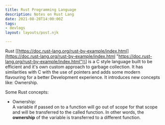 ```yaml
---
title: Rust Programming Language
description: Notes on Rust Lang
date: 2021-08-28T14:00:00Z
tags:
- devlogs
layout: layouts/post.njk

---
```

Rust \[[https://doc.rust-lang.org/rust-by-example/index.html](https://doc.rust-lang.org/rust-by-example/index.html "https://doc.rust-lang.org/rust-by-example/index.html")\] is a C style language built to be efficient and it's own custom approach to garbage collection. It has similarities with C with the use of pointers and adds some modern flavouring for a better Development experience. It introduces new concepts like: Ownership.

Some Rust concepts:

* Ownership:  
  A variable if passed on to a function will go out of scope for that scope and will be transferred to the called function. In other words, the **ownership** of the variable is transferred to a different function.